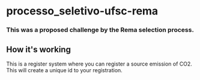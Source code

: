 # processo_seletivo-ufsc-rema
### This was a proposed challenge by the Rema selection process.

## How it's working
This is a register system where you can register a source emission of CO2. This will create a unique id to your registration.
